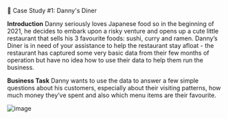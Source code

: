 🍜 Case Study #1: Danny's Diner

**Introduction**
Danny seriously loves Japanese food so in the beginning of 2021, he decides to embark upon a risky venture and opens up a cute little restaurant that sells his 3 favourite foods: sushi, curry and ramen.
Danny’s Diner is in need of your assistance to help the restaurant stay afloat - the restaurant has captured some very basic data from their few months of operation but have no idea how to use their data to help them run the business.

**Business Task**
Danny wants to use the data to answer a few simple questions about his customers, especially about their visiting patterns, how much money they’ve spent and also which menu items are their favourite.


![image](https://github.com/utkaarsh18/SQL/assets/65220489/96469fd7-72fb-4717-94f5-2a346502dd8a)
